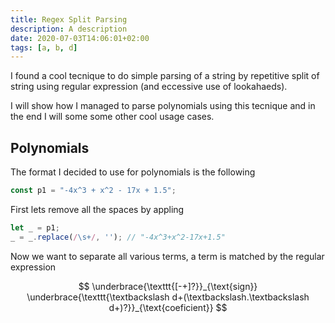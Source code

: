 ```yaml
---
title: Regex Split Parsing
description: A description
date: 2020-07-03T14:06:01+02:00
tags: [a, b, d]
---
```


I found a cool tecnique to do simple parsing of a string by repetitive split of string using regular expression (and eccessive use of lookahaeds). 

I will show how I managed to parse polynomials using this tecnique and in the end I will some some other cool usage cases.

## Polynomials

The format I decided to use for polynomials is the following

```js
const p1 = "-4x^3 + x^2 - 17x + 1.5";
```

First lets remove all the spaces by appling 

```js
let _ = p1;
_ = _.replace(/\s+/, ''); // "-4x^3+x^2-17x+1.5"
```

Now we want to separate all various terms, a term is matched by the regular expression

$$
\underbrace{\texttt{[-+]?}}_{\text{sign}}
\underbrace{\texttt{\textbackslash d+(\textbackslash.\textbackslash d+)?}}_{\text{coeficient}}
$$